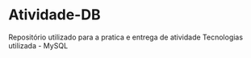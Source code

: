 # Atividade-DB
Repositório utilizado para a pratica e entrega de atividade
Tecnologias utilizada - MySQL
